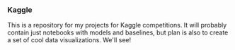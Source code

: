 ### Kaggle
This is a repository for my projects for Kaggle competitions. 
It will probably contain just notebooks with models and baselines, but plan is also to create a set of cool data visualizations.
We'll see!
